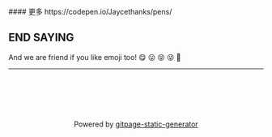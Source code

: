 <br/>
<br/>
<br/>
<br/>
#### 更多 https://codepen.io/Jaycethanks/pens/



## END SAYING

And we are friend if you like emoji too! 😋 😛 😝 😜 🤪









<hr />
<p style="text-align: center; margin-top: 100px">
  Powered by
  <a href="https://github.com/jaycethanks/gitpage-static-generator"> gitpage-static-generator </a>
</p>

